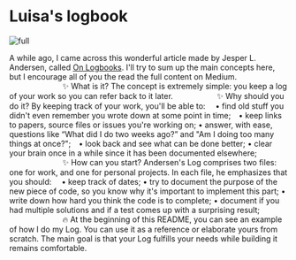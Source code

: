 # Luisa's logbook

![full](https://user-images.githubusercontent.com/21061462/107561249-14fc4480-6bbd-11eb-87c6-bd597e5ffdfc.png)

A while ago, I came across this wonderful article made by Jesper L. Andersen, called [On Logbooks](https://medium.com/@jlouis666/on-logbooks-e2380ab2f8f0#.2rox21s7w). I'll try to sum up the main concepts here, but I encourage all of you the read the full content on Medium.
⠀⠀⠀⠀⠀⠀⠀⠀⠀
✨ What is it?
The concept is extremely simple: you keep a log of your work so you can refer back to it later.
⠀⠀⠀⠀⠀⠀⠀
✨ Why should you do it?
By keeping track of your work, you'll be able to:
⠀
• find old stuff you didn't even remember you wrote down at some point in time;⠀
• keep links to papers, source files or issues you're working on;
• answer, with ease, questions like “What did I do two weeks ago?” and "Am I doing too many things at once?";⠀
• look back and see what can be done better;
• clear your brain once in a while since it has been documented elsewhere;
⠀⠀⠀⠀⠀⠀⠀⠀⠀
✨ How can you start?
Andersen's Log comprises two files: one for work, and one for personal projects. In each file, he emphasizes that you should:
⠀
• keep track of dates;
• try to document the purpose of the new piece of code, so you know why it's important to implement this part;
• write down how hard you think the code is to complete;
• document if you had multiple solutions and if a test comes up with a surprising result;
⠀⠀⠀⠀⠀⠀⠀⠀⠀
🔥 At the beginning of this README, you can see an example of how I do my Log. You can use it as a reference or elaborate yours from scratch. The main goal is that your Log fulfills your needs while building it remains comfortable.

